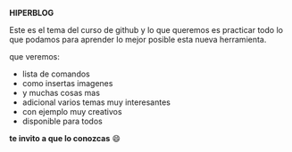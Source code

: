 **HIPERBLOG**

Este es el tema del curso de github y lo que queremos es practicar todo lo que podamos para aprender lo mejor posible esta nueva herramienta.

que veremos:
- lista de comandos
- como insertas imagenes
- y muchas cosas mas
- adicional varios temas muy interesantes
- con ejemplo muy creativos
- disponible para todos


**te invito a que lo conozcas**
:smile:
